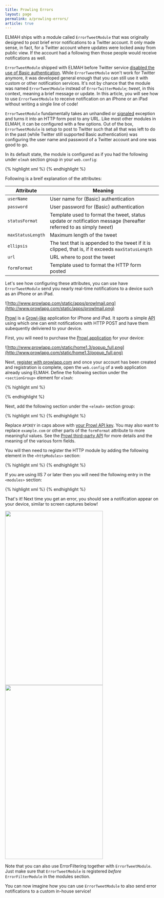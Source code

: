 ```yaml
---
title: Prowling Errors
layout: page
permalink: a/prowling-errors/
article: true
---
```


ELMAH ships with a module called `ErrorTweetModule` that was originally designed to post brief error notifications to a Twitter account. It only made sense, in fact, for a Twitter account where updates were locked away from public view. If the account had a following then those people would receive notifications as well.

`ErrorTweetModule` shipped with ELMAH before Twitter service [disabled the use of Basic authentication](http://blog.twitter.com/2010/08/twitter-applications-and-oauth.html). While `ErrorTweetModule` won't work for Twitter anymore, it was developed general enough that you can still use it with custom or other notification services. It's not by chance that the module was named `ErrorTweetModule` instead of `ErrorTwitterModule`; _tweet_, in this context, meaning a brief message or update. In this article, you will see how to use `ErrorTweetModule` to receive notification on an iPhone or an iPad without writing a single line of code!

`ErrorTweetModule` fundamentally takes an unhandled or [signaled](http://code.google.com/p/elmah/wiki/DotNetSlackersArticle#Signaling_errors) exception and turns it into an HTTP form post to any URL. Like most other modules in ELMAH, it can be configured with a few options. Out of the box, `ErrorTweetModule` is setup to post to Twitter such that all that was left to do in the past (while Twitter still supported Basic authentication) was configuring the user name and password of a Twitter account and one was good to go.

In its default state, the module is configured as if you had the following under `elmah` section group in your `web.config`:

{% highlight xml %}
<errorTweet
userName=""
password=""
statusFormat="{Message}"
maxStatusLength="140"
ellipsis="..."
url="http://twitter.com/statuses/update.xml"
formFormat="status={0}" />
{% endhighlight %}

Following is a breif explanation of the attributes:

| Attribute         | Meaning |
|-------------------|---------|
| `userName`        | User name for (Basic) authentication |
| `password`        | User password for (Basic) authentication |
| `statusFormat`    | Template used to format the tweet, status update or notification message (hereafter referred to as simply _tweet_) |
| `maxStatusLength` | Maximum length of the tweet |
| `ellipsis`        | The text that is appended to the tweet if it is clipped, that is, if it exceeds `maxStatusLength` |
| `url`             | URL where to post the tweet |
| `formFormat`      | Template used to format the HTTP form posted |

Let's see how configuring these attributes, you can use have `ErrorTweetModule` send you nearly real-time notifications to a device such as an iPhone or an iPad.

![http://www.prowlapp.com/static/apps/prowlmail.png](http://www.prowlapp.com/static/apps/prowlmail.png)

[Prowl](http://prowlapp.com) is a [Growl-like](http://growl.info) application for iPhone and iPad. It sports a simple [API](http://www.prowlapp.com/api.php) using which one can emit notifications with HTTP POST and have them subequently deliviered to your device.

First, you will need to purchase the [Prowl application](https://itunes.apple.com/us/app/prowl-growl-client/id320876271?mt=8) for your device:

![http://www.prowlapp.com/static/home1.3/popup_full.png](http://www.prowlapp.com/static/home1.3/popup_full.png)

Next, [register with prowlapp.com](https://www.prowlapp.com/register.php) and once your account has been created and registration is complete, open the `web.config` of a web application already using ELMAH. Define the following section under the `<sectionGroup>` element for `elmah`:

{% highlight xml %}
<section
name="errorTweet" requirePermission="false"
type="Elmah.ErrorTweetSectionHandler, Elmah" />
{% endhighlight %}

Next, add the following section under the `<elmah>` section group:

{% highlight xml %}
<errorTweet
formFormat="apikey=APIKEY&amp;application=ELMAH&amp;event=Error%20%40%20example.com&amp;priority=high&amp;description={0}"
url="https://api.prowlapp.com/publicapi/add" />
{% endhighlight %}

Replace `APIKEY` in caps above with [your Prowl API key](https://www.prowlapp.com/api_settings.php). You may also want to replace `example.com` or other parts of the `formFormat` attribute to more meaningful values. See the [Prowl third-party API](http://www.prowlapp.com/api.php#add) for more details and the meaning of the various form fields.

You will then need to register the HTTP module by adding the following element in the `<httpModules>` section:

{% highlight xml %}
<add
name="ErrorTweet"
type="Elmah.ErrorTweetModule, Elmah" />
{% endhighlight %}

If you are using IIS 7 or later then you will need the following entry in the `<modules>` section:

{% highlight xml %}
<add
name="ErrorTweet"
type="Elmah.ErrorTweetModule, Elmah"
preCondition="managedHandler" />
{% endhighlight %}

That's it! Next time you get an error, you should see a notification appear on your device, similar to screen captures below!

<img width='320' height='568' src='http://wiki.elmah.googlecode.com/hg/prowl-iphone-lock.png' />
<img width='320' height='568' src='http://wiki.elmah.googlecode.com/hg/prowl-iphone.png' />

Note that you can also use ErrorFiltering together with `ErrorTweetModule`. Just make sure that `ErrorTweetModule` is registered _before_ `ErrorFilterModule` in the modules section.

You can now imagine how you can use `ErrorTweetModule` to also send error notifications to a custom in-house service!